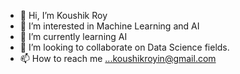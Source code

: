 - 👋 Hi, I’m Koushik Roy
- 👀 I’m interested in Machine Learning and AI
- 🌱 I’m currently learning AI
- 💞️ I’m looking to collaborate on Data Science fields.
- 📫 How to reach me ...koushikroyin@gmail.com

<!---
mrkroy/mrkroy is a ✨ special ✨ repository because its `README.md` (this file) appears on your GitHub profile.
You can click the Preview link to take a look at your changes.
--->
